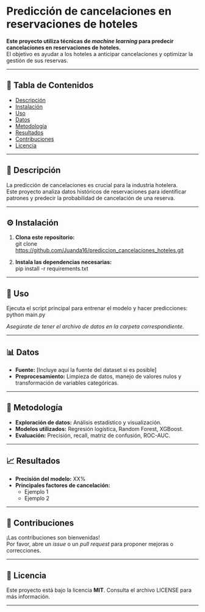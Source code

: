 # Predicción de cancelaciones en reservaciones de hoteles

**Este proyecto utiliza técnicas de _machine learning_ para predecir cancelaciones en reservaciones de hoteles.**  
El objetivo es ayudar a los hoteles a anticipar cancelaciones y optimizar la gestión de sus reservas.

---

## 📑 **Tabla de Contenidos**
- [Descripción](#descripción)
- [Instalación](#instalación)
- [Uso](#uso)
- [Datos](#datos)
- [Metodología](#metodología)
- [Resultados](#resultados)
- [Contribuciones](#contribuciones)
- [Licencia](#licencia)

---

## 📝 **Descripción**
La predicción de cancelaciones es crucial para la industria hotelera.  
Este proyecto analiza datos históricos de reservaciones para identificar patrones y predecir la probabilidad de cancelación de una reserva.

---

## ⚙️ **Instalación**

1. **Clona este repositorio:**  
   git clone https://github.com/Juanda16/prediccion_cancelaciones_hoteles.git

2. **Instala las dependencias necesarias:**  
   pip install -r requirements.txt

---

## 🚀 **Uso**

Ejecuta el script principal para entrenar el modelo y hacer predicciones:  
python main.py

_Asegúrate de tener el archivo de datos en la carpeta correspondiente._

---

## 📊 **Datos**

- **Fuente:** [Incluye aquí la fuente del dataset si es posible]
- **Preprocesamiento:** Limpieza de datos, manejo de valores nulos y transformación de variables categóricas.

---

## 🧠 **Metodología**

- **Exploración de datos:** Análisis estadístico y visualización.
- **Modelos utilizados:** Regresión logística, Random Forest, XGBoost.
- **Evaluación:** Precisión, recall, matriz de confusión, ROC-AUC.

---

## 📈 **Resultados**

- **Precisión del modelo:** XX%
- **Principales factores de cancelación:**
  - Ejemplo 1
  - Ejemplo 2

---

## 🤝 **Contribuciones**

¡Las contribuciones son bienvenidas!  
Por favor, abre un _issue_ o un _pull request_ para proponer mejoras o correcciones.

---

## 📝 **Licencia**

Este proyecto está bajo la licencia **MIT**. Consulta el archivo LICENSE para más información.

---
